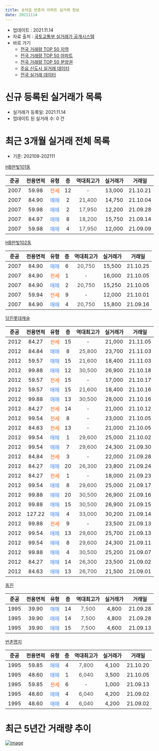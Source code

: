 ```yaml
---
title: 송악읍 반촌리 아파트 실거래 정보
date: 20211114
---
```


* 업데이트 : 2021.11.14
* 자료 출처 : [국토교통부 실거래가 공개시스템](http://rt.molit.go.kr)
* 바로 가기
    * [전국 거래량 TOP 50 지역](https://apt-info.github.io/apt-trade-info/tr)
    * [전국 거래량 TOP 50 아파트](https://apt-info.github.io/apt-trade-info/ta)
    * [전국 거래량 TOP 50 분양권](https://apt-info.github.io/apt-trade-info/tb)
    * [주요 신도시 실거래 데이터](https://apt-info.github.io/apt-trade-info/newtown)
    * [전국 실거래 데이터](https://apt-info.github.io/apt-trade-info/all)



<script async src="https://pagead2.googlesyndication.com/pagead/js/adsbygoogle.js"></script>
<!-- 기본광고 -->
<ins class="adsbygoogle"
     style="display:block"
     data-ad-client="ca-pub-1142216861245946"
     data-ad-slot="4805727019"
     data-ad-format="auto"
     data-full-width-responsive="true"></ins>
<script>
     (adsbygoogle = window.adsbygoogle || []).push({});
</script>


# 신규 등록된 실거래가 목록

* 실거래가 등록일: 2021.11.14
* 업데이트 된 실거래 수: 0 건




<script async src="https://pagead2.googlesyndication.com/pagead/js/adsbygoogle.js"></script>
<!-- 기본광고 -->
<ins class="adsbygoogle"
     style="display:block"
     data-ad-client="ca-pub-1142216861245946"
     data-ad-slot="4805727019"
     data-ad-format="auto"
     data-full-width-responsive="true"></ins>
<script>
     (adsbygoogle = window.adsbygoogle || []).push({});
</script>


# 최근 3개월 실거래 전체 목록
* 기준: 202109-202111


[HB한빛101동](https://search.naver.com/search.naver?query=HB%ED%95%9C%EB%B9%9B101%EB%8F%99)

|준공|전용면적|유형|층|역대최고가|실거래가|거래일|
|:---:|:---:|:---:|:---:|:---:|:---:|:---:|
|2007|59.98|<span style="color:#FF5A00">전세</span>|12|<span style="color:#444444">-</span>|13,000|21.10.21|
|2007|84.90|<span style="color:#4285F3">매매</span>|2|<span style="color:#444444">21,400</span>|14,750|21.10.04|
|2007|59.98|<span style="color:#4285F3">매매</span>|2|<span style="color:#444444">17,950</span>|12,200|21.09.28|
|2007|84.97|<span style="color:#4285F3">매매</span>|8|<span style="color:#444444">18,200</span>|15,750|21.09.14|
|2007|59.98|<span style="color:#4285F3">매매</span>|4|<span style="color:#444444">17,950</span>|12,000|21.09.09|

[HB한빛102동](https://search.naver.com/search.naver?query=HB%ED%95%9C%EB%B9%9B102%EB%8F%99)

|준공|전용면적|유형|층|역대최고가|실거래가|거래일|
|:---:|:---:|:---:|:---:|:---:|:---:|:---:|
|2007|84.90|<span style="color:#4285F3">매매</span>|6|<span style="color:#444444">20,750</span>|15,500|21.10.25|
|2007|84.90|<span style="color:#FF5A00">전세</span>|1|<span style="color:#444444">-</span>|16,000|21.10.05|
|2007|84.90|<span style="color:#4285F3">매매</span>|2|<span style="color:#444444">20,750</span>|15,250|21.10.05|
|2007|59.94|<span style="color:#FF5A00">전세</span>|9|<span style="color:#444444">-</span>|12,000|21.10.01|
|2007|84.90|<span style="color:#4285F3">매매</span>|4|<span style="color:#444444">20,750</span>|15,800|21.09.16|

[당진롯데캐슬](https://search.naver.com/search.naver?query=%EB%8B%B9%EC%A7%84%EB%A1%AF%EB%8D%B0%EC%BA%90%EC%8A%AC)

|준공|전용면적|유형|층|역대최고가|실거래가|거래일|
|:---:|:---:|:---:|:---:|:---:|:---:|:---:|
|2012|84.27|<span style="color:#FF5A00">전세</span>|15|<span style="color:#444444">-</span>|21,000|21.11.05|
|2012|84.84|<span style="color:#4285F3">매매</span>|8|<span style="color:#444444">25,800</span>|23,700|21.11.03|
|2012|59.57|<span style="color:#4285F3">매매</span>|15|<span style="color:#444444">21,600</span>|18,400|21.11.03|
|2012|99.88|<span style="color:#4285F3">매매</span>|12|<span style="color:#444444">30,500</span>|26,900|21.10.18|
|2012|59.57|<span style="color:#FF5A00">전세</span>|15|<span style="color:#444444">-</span>|17,000|21.10.17|
|2012|59.57|<span style="color:#4285F3">매매</span>|15|<span style="color:#444444">21,600</span>|18,400|21.10.16|
|2012|99.88|<span style="color:#4285F3">매매</span>|13|<span style="color:#444444">30,500</span>|28,000|21.10.16|
|2012|84.27|<span style="color:#FF5A00">전세</span>|14|<span style="color:#444444">-</span>|21,000|21.10.12|
|2012|99.54|<span style="color:#FF5A00">전세</span>|8|<span style="color:#444444">-</span>|23,000|21.10.05|
|2012|84.63|<span style="color:#FF5A00">전세</span>|13|<span style="color:#444444">-</span>|21,000|21.10.05|
|2012|99.54|<span style="color:#4285F3">매매</span>|1|<span style="color:#444444">29,600</span>|25,000|21.10.02|
|2012|99.54|<span style="color:#4285F3">매매</span>|7|<span style="color:#444444">29,600</span>|24,300|21.09.30|
|2012|84.84|<span style="color:#FF5A00">전세</span>|3|<span style="color:#444444">-</span>|22,000|21.09.28|
|2012|84.27|<span style="color:#4285F3">매매</span>|20|<span style="color:#444444">26,300</span>|23,800|21.09.24|
|2012|84.27|<span style="color:#FF5A00">전세</span>|1|<span style="color:#444444">-</span>|18,000|21.09.23|
|2012|99.54|<span style="color:#4285F3">매매</span>|8|<span style="color:#444444">29,600</span>|25,000|21.09.17|
|2012|99.88|<span style="color:#4285F3">매매</span>|20|<span style="color:#444444">30,500</span>|26,900|21.09.16|
|2012|99.88|<span style="color:#4285F3">매매</span>|15|<span style="color:#444444">30,500</span>|26,900|21.09.15|
|2012|127.22|<span style="color:#4285F3">매매</span>|4|<span style="color:#444444">33,000</span>|30,200|21.09.14|
|2012|99.88|<span style="color:#FF5A00">전세</span>|9|<span style="color:#444444">-</span>|23,500|21.09.13|
|2012|99.54|<span style="color:#4285F3">매매</span>|13|<span style="color:#444444">29,600</span>|25,700|21.09.13|
|2012|99.54|<span style="color:#4285F3">매매</span>|8|<span style="color:#444444">29,600</span>|24,300|21.09.11|
|2012|99.88|<span style="color:#4285F3">매매</span>|4|<span style="color:#444444">30,500</span>|25,200|21.09.07|
|2012|84.27|<span style="color:#4285F3">매매</span>|14|<span style="color:#444444">26,300</span>|23,500|21.09.02|
|2012|84.63|<span style="color:#4285F3">매매</span>|13|<span style="color:#444444">26,700</span>|21,500|21.09.01|

[동진](https://search.naver.com/search.naver?query=%EB%8F%99%EC%A7%84)

|준공|전용면적|유형|층|역대최고가|실거래가|거래일|
|:---:|:---:|:---:|:---:|:---:|:---:|:---:|
|1995|39.90|<span style="color:#4285F3">매매</span>|14|<span style="color:#444444">7,500</span>|4,800|21.09.28|
|1995|39.90|<span style="color:#4285F3">매매</span>|14|<span style="color:#444444">7,500</span>|4,800|21.09.28|
|1995|39.90|<span style="color:#4285F3">매매</span>|15|<span style="color:#444444">7,500</span>|4,600|21.09.13|

[반촌명지](https://search.naver.com/search.naver?query=%EB%B0%98%EC%B4%8C%EB%AA%85%EC%A7%80)

|준공|전용면적|유형|층|역대최고가|실거래가|거래일|
|:---:|:---:|:---:|:---:|:---:|:---:|:---:|
|1995|59.85|<span style="color:#4285F3">매매</span>|4|<span style="color:#444444">7,800</span>|4,100|21.10.20|
|1995|48.60|<span style="color:#4285F3">매매</span>|1|<span style="color:#444444">6,040</span>|3,500|21.10.05|
|1995|59.85|<span style="color:#FF5A00">전세</span>|6|<span style="color:#444444">-</span>|1,000|21.09.13|
|1995|48.60|<span style="color:#4285F3">매매</span>|4|<span style="color:#444444">6,040</span>|4,200|21.09.02|
|1995|48.60|<span style="color:#4285F3">매매</span>|4|<span style="color:#444444">6,040</span>|4,200|21.09.02|



<script async src="https://pagead2.googlesyndication.com/pagead/js/adsbygoogle.js"></script>
<!-- 기본광고 -->
<ins class="adsbygoogle"
     style="display:block"
     data-ad-client="ca-pub-1142216861245946"
     data-ad-slot="4805727019"
     data-ad-format="auto"
     data-full-width-responsive="true"></ins>
<script>
     (adsbygoogle = window.adsbygoogle || []).push({});
</script>


# 최근 5년간 거래량 추이


<div style="width:100%;">
    <canvas id="deal_progress" height="200"></canvas>
</div>

<script>
new Chart(document.getElementById("deal_progress"), {
    type: 'line',
    data: {
        labels: ['16.01','16.02','16.03','16.04','16.05','16.06','16.07','16.08','16.09','16.10','16.11','16.12','17.01','17.02','17.03','17.04','17.05','17.06','17.07','17.08','17.09','17.10','17.11','17.12','18.01','18.02','18.03','18.04','18.05','18.06','18.07','18.08','18.09','18.10','18.11','18.12','19.01','19.02','19.03','19.04','19.05','19.06','19.07','19.08','19.09','19.10','19.11','19.12','20.01','20.02','20.03','20.04','20.05','20.06','20.07','20.08','20.09','20.10','20.11','20.12','21.01','21.02','21.03','21.04','21.05','21.06','21.07','21.08','21.09','21.10','21.11'],
        datasets: [{
            label: '매매/분양권',
            data: [6,7,12,14,8,15,2,9,5,7,7,12,5,10,10,7,12,12,7,7,7,3,2,8,9,3,12,7,8,7,6,7,7,7,4,6,10,7,9,3,4,5,3,9,4,11,8,7,4,14,6,6,6,3,11,7,13,5,7,9,11,9,7,16,15,13,8,28,20,9,2],
            borderColor: "rgba(66, 133, 243, 1)",
            backgroundColor: "rgba(66, 133, 243, 0.05)",
            borderWidth: 1,
            pointRadius: 0,
            fill: false,
            lineTension: 0
        },{
            label: '전/월세',
            data: [9,8,8,5,5,6,6,0,5,7,8,10,4,7,7,8,10,3,3,0,5,2,6,1,9,4,6,2,5,7,13,2,2,5,2,4,10,5,5,5,11,5,5,3,1,10,3,5,5,7,3,6,7,3,3,8,5,5,5,5,10,6,12,4,9,6,4,3,4,7,1],
            borderColor: "rgba(255, 90, 0, 1)",
            backgroundColor: "rgba(255, 90, 0, 0.05)",
            borderWidth: 1,
            pointRadius: 0,
            fill: false,
            lineTension: 0
        },{
            label: '합계',
            data: [15,15,20,19,13,21,8,9,10,14,15,22,9,17,17,15,22,15,10,7,12,5,8,9,18,7,18,9,13,14,19,9,9,12,6,10,20,12,14,8,15,10,8,12,5,21,11,12,9,21,9,12,13,6,14,15,18,10,12,14,21,15,19,20,24,19,12,31,24,16,3],
            borderColor: "rgba(0, 0, 0, 1)",
            backgroundColor: "rgba(0, 0, 0, 0.03)",
            borderWidth: 0.1,
            pointRadius: 0,
            fill: true,
            lineTension: 0
        }
        ]
    },
    options: {
        responsive: true,
        title: {
            display: false
        },
        tooltips: {
            mode: 'index',
            intersect: false
        },
        hover: {
            mode: 'nearest',
            intersect: true
        },
        scales: {
            xAxes: [{
                display: true,
                scaleLabel: {
                    display: true,
                    labelString: '년/월'
                }
            }],
            yAxes: [{
                display: true,
                ticks: {
                    suggestedMin: 0,
                },
                scaleLabel: {
                    display: true,
                    labelString: '실거래 수'
                }
            }]
        }
    }
});

</script>


[![image](https://apt-info.github.io/images/2020-01-03-apt-trade-info/1024x500.png)](https://play.google.com/store/apps/details?id=com.aptinfo.apttradeinfo)

